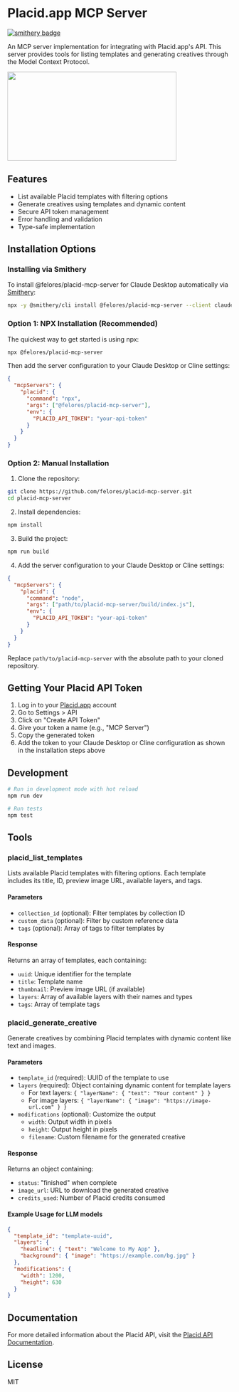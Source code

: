 # Placid.app MCP Server
[![smithery badge](https://smithery.ai/badge/@felores/placid-mcp-server)](https://smithery.ai/server/@felores/placid-mcp-server)

An MCP server implementation for integrating with Placid.app's API. This server provides tools for listing templates and generating creatives through the Model Context Protocol.

<a href="https://glama.ai/mcp/servers/xeklsydon0">
  <img width="380" height="200" src="https://glama.ai/mcp/servers/xeklsydon0/badge" />
</a>

## Features

- List available Placid templates with filtering options
- Generate creatives using templates and dynamic content
- Secure API token management
- Error handling and validation
- Type-safe implementation

## Installation Options

### Installing via Smithery

To install @felores/placid-mcp-server for Claude Desktop automatically via [Smithery](https://smithery.ai/server/@felores/placid-mcp-server):

```bash
npx -y @smithery/cli install @felores/placid-mcp-server --client claude
```

### Option 1: NPX Installation (Recommended)

The quickest way to get started is using npx:

```bash
npx @felores/placid-mcp-server
```

Then add the server configuration to your Claude Desktop or Cline settings:

```json
{
  "mcpServers": {
    "placid": {
      "command": "npx",
      "args": ["@felores/placid-mcp-server"],
      "env": {
        "PLACID_API_TOKEN": "your-api-token"
      }
    }
  }
}
```

### Option 2: Manual Installation

1. Clone the repository:
```bash
git clone https://github.com/felores/placid-mcp-server.git
cd placid-mcp-server
```

2. Install dependencies:
```bash
npm install
```

3. Build the project:
```bash
npm run build
```

4. Add the server configuration to your Claude Desktop or Cline settings:
```json
{
  "mcpServers": {
    "placid": {
      "command": "node",
      "args": ["path/to/placid-mcp-server/build/index.js"],
      "env": {
        "PLACID_API_TOKEN": "your-api-token"
      }
    }
  }
}
```

Replace `path/to/placid-mcp-server` with the absolute path to your cloned repository.

## Getting Your Placid API Token

1. Log in to your [Placid.app](https://placid.app/) account
2. Go to Settings > API
3. Click on "Create API Token"
4. Give your token a name (e.g., "MCP Server")
5. Copy the generated token
6. Add the token to your Claude Desktop or Cline configuration as shown in the installation steps above

## Development

```bash
# Run in development mode with hot reload
npm run dev

# Run tests
npm test
```

## Tools

### placid_list_templates
Lists available Placid templates with filtering options. Each template includes its title, ID, preview image URL, available layers, and tags.

#### Parameters
- `collection_id` (optional): Filter templates by collection ID
- `custom_data` (optional): Filter by custom reference data
- `tags` (optional): Array of tags to filter templates by

#### Response
Returns an array of templates, each containing:
- `uuid`: Unique identifier for the template
- `title`: Template name
- `thumbnail`: Preview image URL (if available)
- `layers`: Array of available layers with their names and types
- `tags`: Array of template tags

### placid_generate_creative
Generate creatives by combining Placid templates with dynamic content like text and images.

#### Parameters
- `template_id` (required): UUID of the template to use
- `layers` (required): Object containing dynamic content for template layers
  - For text layers: `{ "layerName": { "text": "Your content" } }`
  - For image layers: `{ "layerName": { "image": "https://image-url.com" } }`
- `modifications` (optional): Customize the output
  - `width`: Output width in pixels
  - `height`: Output height in pixels  
  - `filename`: Custom filename for the generated creative

#### Response
Returns an object containing:
- `status`: "finished" when complete
- `image_url`: URL to download the generated creative
- `credits_used`: Number of Placid credits consumed

#### Example Usage for LLM models
```json
{
  "template_id": "template-uuid",
  "layers": {
    "headline": { "text": "Welcome to My App" },
    "background": { "image": "https://example.com/bg.jpg" }
  },
  "modifications": {
    "width": 1200,
    "height": 630
  }
}
```

## Documentation

For more detailed information about the Placid API, visit the [Placid API Documentation](https://placid.app/docs/api/).

## License

MIT
